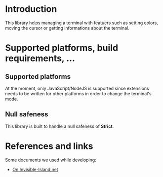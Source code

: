 # Introduction
This library helps managing a terminal with featuers such as setting colors, moving the cursor or getting informations about the terminal.

# Supported platforms, build requirements, …

## Supported platforms
At the moment, only JavaScript/NodeJS is supported since extensions needs to be written for other platforms in order to change the terminal's mode.

## Null safeness
This library is built to handle a null safeness of __Strict__.

# References and links
Some documents we used while developing:

- [On Invisible-Island.net](https://invisible-island.net/xterm/ctlseqs/ctlseqs.html)